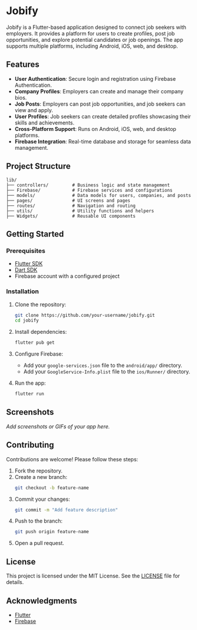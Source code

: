 # Jobify

Jobify is a Flutter-based application designed to connect job seekers with employers. It provides a platform for users to create profiles, post job opportunities, and explore potential candidates or job openings. The app supports multiple platforms, including Android, iOS, web, and desktop.

## Features

- **User Authentication**: Secure login and registration using Firebase Authentication.
- **Company Profiles**: Employers can create and manage their company bios.
- **Job Posts**: Employers can post job opportunities, and job seekers can view and apply.
- **User Profiles**: Job seekers can create detailed profiles showcasing their skills and achievements.
- **Cross-Platform Support**: Runs on Android, iOS, web, and desktop platforms.
- **Firebase Integration**: Real-time database and storage for seamless data management.

## Project Structure

```
lib/
├── controllers/         # Business logic and state management
├── Firebase/            # Firebase services and configurations
├── models/              # Data models for users, companies, and posts
├── pages/               # UI screens and pages
├── routes/              # Navigation and routing
├── utils/               # Utility functions and helpers
├── Widgets/             # Reusable UI components
```

## Getting Started

### Prerequisites

- [Flutter SDK](https://flutter.dev/docs/get-started/install)
- [Dart SDK](https://dart.dev/get-dart)
- Firebase account with a configured project

### Installation

1. Clone the repository:
   ```bash
   git clone https://github.com/your-username/jobify.git
   cd jobify
   ```

2. Install dependencies:
   ```bash
   flutter pub get
   ```

3. Configure Firebase:
   - Add your `google-services.json` file to the `android/app/` directory.
   - Add your `GoogleService-Info.plist` file to the `ios/Runner/` directory.

4. Run the app:
   ```bash
   flutter run
   ```

## Screenshots

_Add screenshots or GIFs of your app here._

## Contributing

Contributions are welcome! Please follow these steps:

1. Fork the repository.
2. Create a new branch:
   ```bash
   git checkout -b feature-name
   ```
3. Commit your changes:
   ```bash
   git commit -m "Add feature description"
   ```
4. Push to the branch:
   ```bash
   git push origin feature-name
   ```
5. Open a pull request.

## License

This project is licensed under the MIT License. See the [LICENSE](LICENSE) file for details.

## Acknowledgments

- [Flutter](https://flutter.dev/)
- [Firebase](https://firebase.google.com/)
